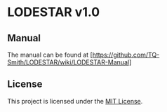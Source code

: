 
# LODESTAR v1.0

## Manual

The manual can be found at [https://github.com/TQ-Smith/LODESTAR/wiki/LODESTAR-Manual]

## License 

This project is licensed under the [MIT License](./LICENSE).